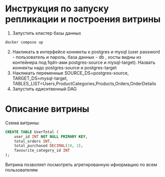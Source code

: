 # Инструкция по запуску репликации и построения витрины
1. Запустить кластер базы данных
```bash
docker compose up
```
2. Накликать в интерфейсе коннекты к postgres и mysql (user password - пользователь и пароль, база данных - db , хосты видны из контейнера под fqdn-ами postgres-source и mysql-target). Назвать коннекты надо postgres-source и postgres-target
3. Накликать переменные SOURCE_DS=postgres-source, TARGET_DS=mysql-target, TABLES_LIST=Users,ProductCategories,Products,Orders,OrderDetails
4. Запустить едиснтвенный DAG

# Описание витрины
Схема витрины:
```sql
CREATE TABLE UserTotal (
    user_id INT NOT NULL PRIMARY KEY,
    total_orders INT,
    total_purchased DECIMAL(10, 2),
    favourite_category_id INT
);
```
Витрина позволяет посмотреть агрегированную ифнормацию по всем пользователям